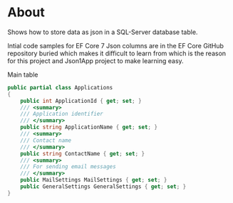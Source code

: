 ﻿# About

Shows how to store data as json in a SQL-Server database table.

Intial code samples for EF Core 7 Json columns are in the EF Core GitHub repository buried which makes it difficult to learn from which is the reason for this project and Json1App project to make learning easy.

Main table

```csharp
public partial class Applications
{
    public int ApplicationId { get; set; }
    /// <summary>
    /// Application identifier
    /// </summary>
    public string ApplicationName { get; set; }
    /// <summary>
    /// Contact name
    /// </summary>
    public string ContactName { get; set; }
    /// <summary>
    /// For sending email messages
    /// </summary>
    public MailSettings MailSettings { get; set; }
    public GeneralSettings GeneralSettings { get; set; }
}
```
